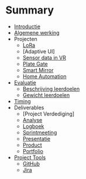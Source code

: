 # Summary
* [Introductie](./README.md)
* [Algemene werking](algemene_werking.md)
* Projecten
  * [LoRa](./projecten/lora.md)
  * [Adaptive UI]
  * [Sensor data in VR](./projecten/sensor_vr.md)
  * [Plate Gate](./projecten/plate_gate.md)
  * [Smart Mirror](./projecten/smart_mirror.md)
  * [Home Automation](./projecten/home_auto.md)
* [Evaluatie](./evaluatie/README.md)
  * [Beschrijving leerdoelen](./evaluatie/beschrijving_leerdoelen.md)
  * [Gewicht leerdoelen](./evaluatie/gewicht_leerdoelen.md)
* [Timing](./timing.md)
* Deliverables
  * [Project Verdediging]
  * [Analyse](./deliverables/analyse.md)
  * [Logboek](./deliverables/logboek.md)
  * [Sprintmeeting](./deliverables/sprintmeeting.md)
  * [Presentatie](./deliverables/finale_presentatie.md)
  * [Product](./deliverables/product.md)
  * [Portfolio](./deliverables/portfolio.md)
* [Project Tools](./README.md)
  * [GitHub](./README.md)
  * [Jira](./README.md)
